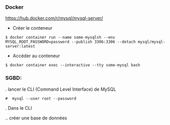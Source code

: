 ### Docker

https://hub.docker.com/r/mysql/mysql-server/

* Créer le conteneur

```
$ docker container run --name some-mysqlsh --env MYSQL_ROOT_PASSWORD=password --publish 3306:3306 --detach mysql/mysql-server:latest
```

* Accéder au conteneur

```
$ docker container exec --interactive --tty some-mysql bash
```


### SGBD:

. lancer le CLI (Command Level Interface) de MySQL

```
#  mysql --user root --password
```


. Dans le CLI

.. créer une base de données


